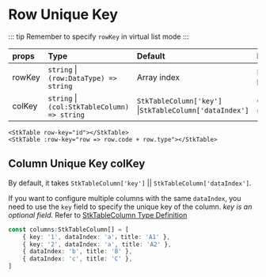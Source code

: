 # Row Unique Key

::: tip
Remember to specify `rowKey` in virtual list mode
:::

| props | Type | Default | Description |
| :--- | :--- | :--- | :--- |
| rowKey | `string` \| `(row:DataType) => string` | Array index | Row unique key |
| colKey |  `string` \| `(col:StkTableColumn) => string` | `StkTableColumn['key']` \|`StkTableColumn['dataIndex']` | Column unique key |

```vue
<StkTable row-key="id"></StkTable>
<StkTable :row-key="row => row.code + row.type"></StkTable>
```

## Column Unique Key colKey
By default, it takes `StkTableColumn['key']` || `StkTableColumn['dataIndex']`.

If you want to configure multiple columns with the same `dataIndex`, you need to use the `key` field to specify the unique key of the column. *key is an optional field*. Refer to [StkTableColumn Type Definition](/main/api/stk-table-column.html)
```ts
const columns:StkTableColumn[] = [
    { key: '1', dataIndex: 'a'，title: 'A1' },
    { key: '2', dataIndex: 'a', title: 'A2' },
    { dataIndex: 'b', title: 'B' },
    { dataIndex: 'c', title: 'C' },
] 
```